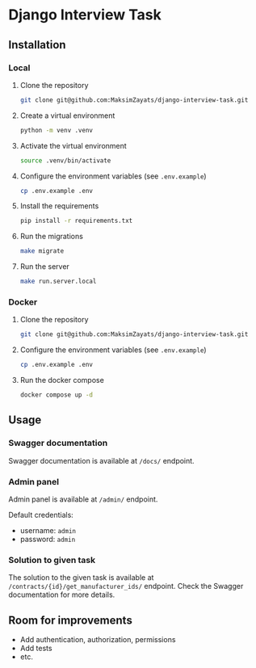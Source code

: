 # Django Interview Task

## Installation

### Local

1. Clone the repository
    ```bash
    git clone git@github.com:MaksimZayats/django-interview-task.git
    ```
2. Create a virtual environment
    ```bash
    python -m venv .venv
    ```
3. Activate the virtual environment
    ```bash
    source .venv/bin/activate
    ```
4. Configure the environment variables (see `.env.example`)
    ```bash
    cp .env.example .env
    ```
5. Install the requirements
    ```bash
    pip install -r requirements.txt
    ```
6. Run the migrations
    ```bash
    make migrate
    ```
7. Run the server
    ```bash
    make run.server.local
    ```

### Docker

1. Clone the repository
    ```bash
    git clone git@github.com:MaksimZayats/django-interview-task.git
    ```
2. Configure the environment variables (see `.env.example`)
    ```bash
    cp .env.example .env
    ```
3. Run the docker compose
    ```bash
    docker compose up -d
    ```


## Usage

### Swagger documentation

Swagger documentation is available at `/docs/` endpoint.

### Admin panel

Admin panel is available at `/admin/` endpoint.

Default credentials:
- username: ```admin```
- password: ```admin```

### Solution to given task

The solution to the given task is available at `/contracts/{id}/get_manufacturer_ids/` endpoint. Check the Swagger documentation for more details.

## Room for improvements

- Add authentication, authorization, permissions
- Add tests
- etc.
